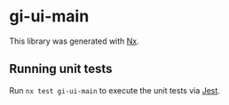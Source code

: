 # gi-ui-main

This library was generated with [Nx](https://nx.dev).

## Running unit tests

Run `nx test gi-ui-main` to execute the unit tests via [Jest](https://jestjs.io).
